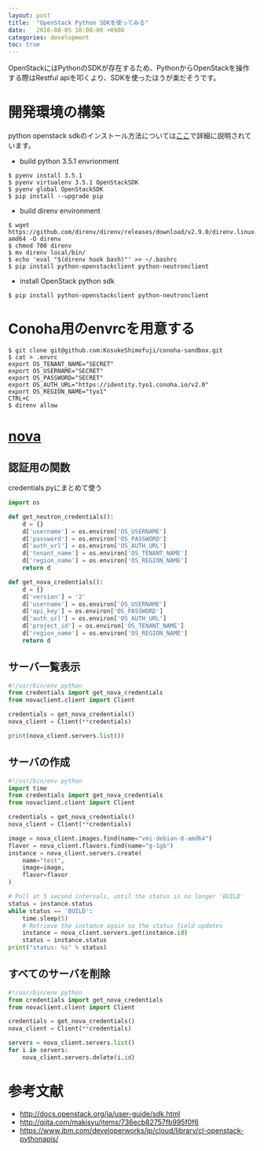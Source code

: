 ```yaml
---
layout: post
title:  "OpenStack Python SDKを使ってみる"
date:   2016-08-05 10:00:00 +0900
categories: development
toc: true
---
```


OpenStackにはPythonのSDKが存在するため、PythonからOpenStackを操作する際はRestful apiを叩くより、SDKを使ったほうが楽だそうです。

# 開発環境の構築

python openstack sdkのインストール方法については[ここ](http://docs.openstack.org/ja/user-guide/common/cli_install_openstack_command_line_clients.html)で詳細に説明されています。

 * build python 3.5.1 envrionment 

```
$ pyenv install 3.5.1
$ pyenv virtualenv 3.5.1 OpenStackSDK
$ pyenv global OpenStackSDK
$ pip install --upgrade pip
```

 * build direnv environment

```
$ wget https://github.com/direnv/direnv/releases/download/v2.9.0/direnv.linux-amd64 -O direnv
$ chmod 700 direnv
$ mv direnv local/bin/
$ echo 'eval "$(direnv hook bash)"' >> ~/.bashrc
$ pip install python-openstackclient python-neutronclient
```

 * install OpenStack python sdk

```
$ pip install python-openstackclient python-neutronclient
```

# Conoha用のenvrcを用意する

```
$ git clone git@github.com:KosukeShimofuji/conoha-sandbox.git
$ cat > .envrc
export OS_TENANT_NAME="SECRET"
export OS_USERNAME="SECRET"
export OS_PASSWORD="SECRET"
export OS_AUTH_URL="https://identity.tyo1.conoha.io/v2.0"
export OS_REGION_NAME="tyo1"
CTRL+C
$ direnv allow
``` 

# [nova](http://docs.openstack.org/developer/nova/)

## 認証用の関数

credentials.pyにまとめて使う

```python
import os

def get_neutron_credentials():
    d = {}
    d['username'] = os.environ['OS_USERNAME']
    d['password'] = os.environ['OS_PASSWORD']
    d['auth_url'] = os.environ['OS_AUTH_URL']
    d['tenant_name'] = os.environ['OS_TENANT_NAME']
    d['region_name'] = os.environ['OS_REGION_NAME']
    return d

def get_nova_credentials():
    d = {}
    d['version'] = '2'
    d['username'] = os.environ['OS_USERNAME']
    d['api_key'] = os.environ['OS_PASSWORD']
    d['auth_url'] = os.environ['OS_AUTH_URL']
    d['project_id'] = os.environ['OS_TENANT_NAME']
    d['region_name'] = os.environ['OS_REGION_NAME']
    return d
```

## サーバ一覧表示

```python
#!/usr/bin/env python
from credentials import get_nova_credentials
from novaclient.client import Client

credentials = get_nova_credentials()
nova_client = Client(**credentials)

print(nova_client.servers.list())
```

## サーバの作成

```python
#!/usr/bin/env python
import time
from credentials import get_nova_credentials
from novaclient.client import Client

credentials = get_nova_credentials()
nova_client = Client(**credentials)

image = nova_client.images.find(name="vmi-debian-8-amd64")
flavor = nova_client.flavors.find(name="g-1gb")
instance = nova_client.servers.create(
    name="test",
    image=image,
    flavor=flavor
)

# Poll at 5 second intervals, until the status is no longer 'BUILD'
status = instance.status
while status == 'BUILD':
    time.sleep(5)
    # Retrieve the instance again so the status field updates
    instance = nova_client.servers.get(instance.id)
    status = instance.status
print("status: %s" % status)
```

## すべてのサーバを削除

```python
#!/usr/bin/env python
from credentials import get_nova_credentials
from novaclient.client import Client

credentials = get_nova_credentials()
nova_client = Client(**credentials)

servers = nova_client.servers.list()
for i in servers:
    nova_client.servers.delete(i.id)
```

# 参考文献

 * http://docs.openstack.org/ja/user-guide/sdk.html
 * http://qiita.com/makisyu/items/736ecb82757fb995f0f6
 * https://www.ibm.com/developerworks/jp/cloud/library/cl-openstack-pythonapis/


